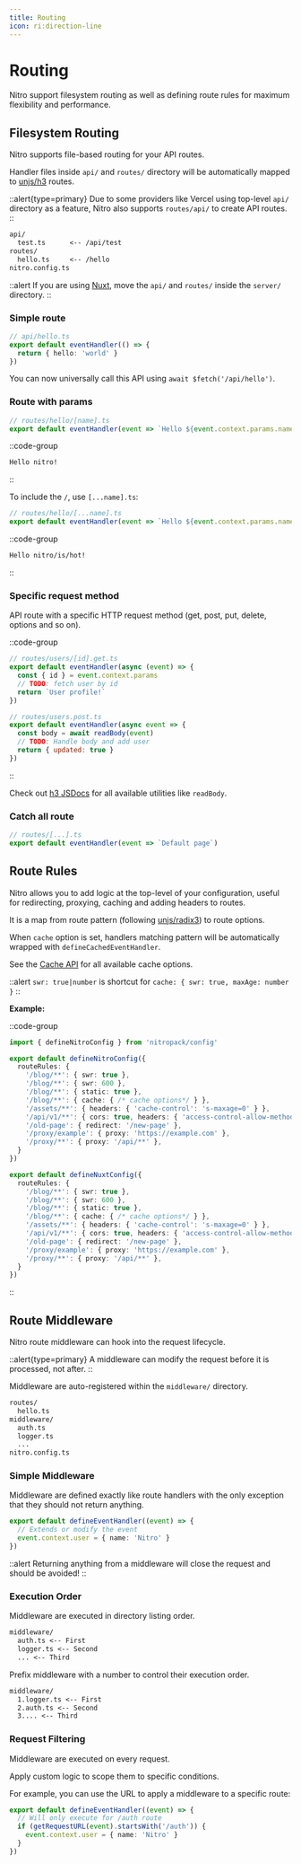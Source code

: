 ```yaml
---
title: Routing
icon: ri:direction-line
---
```


# Routing

Nitro support filesystem routing as well as defining route rules for maximum flexibility and performance.

## Filesystem Routing

Nitro supports file-based routing for your API routes.

Handler files inside `api/` and `routes/` directory will be automatically mapped to [unjs/h3](https://github.com/unjs/h3) routes.

::alert{type=primary}
Due to some providers like Vercel using  top-level `api/` directory as a feature, Nitro also supports `routes/api/` to create API routes.
::

```md
api/
  test.ts      <-- /api/test
routes/
  hello.ts     <-- /hello
nitro.config.ts
```

::alert
If you are using [Nuxt](https://nuxt.com), move the `api/` and `routes/` inside the `server/` directory.
::

### Simple route

```ts
// api/hello.ts
export default eventHandler(() => {
  return { hello: 'world' }
})
```

You can now universally call this API using `await $fetch('/api/hello')`.

### Route with params

```js
// routes/hello/[name].ts
export default eventHandler(event => `Hello ${event.context.params.name}!`)
```

::code-group
```md [/hello/nitro]
Hello nitro!
```
::

To include the `/`, use `[...name].ts`:

```js
// routes/hello/[...name].ts
export default eventHandler(event => `Hello ${event.context.params.name}!`)
```

::code-group
```md [/hello/nitro/is/hot]
Hello nitro/is/hot!
```
::

### Specific request method

API route with a specific HTTP request method (get, post, put, delete, options and so on).

::code-group
```js [GET]
// routes/users/[id].get.ts
export default eventHandler(async (event) => {
  const { id } = event.context.params
  // TODO: fetch user by id
  return `User profile!`
})
```

```js [POST]
// routes/users.post.ts
export default eventHandler(async event => {
  const body = await readBody(event)
  // TODO: Handle body and add user
  return { updated: true }
})
```
::

Check out [h3 JSDocs](https://www.jsdocs.io/package/h3#package-index-functions) for all available utilities like `readBody`.

### Catch all route

```js
// routes/[...].ts
export default eventHandler(event => `Default page`)
```

## Route Rules

Nitro allows you to add logic at the top-level of your configuration, useful for redirecting, proxying, caching and adding headers to routes.

It is a map from route pattern (following [unjs/radix3](https://github.com/unjs/radix3#route-matcher)) to route options.

When `cache` option is set, handlers matching pattern will be automatically wrapped with `defineCachedEventHandler`.

 See the [Cache API](/guide/cache) for all available cache options.

::alert
`swr: true|number` is shortcut for `cache: { swr: true, maxAge: number }`
::

**Example:**

::code-group
```ts [nitro.config.ts]
import { defineNitroConfig } from 'nitropack/config'

export default defineNitroConfig({
  routeRules: {
    '/blog/**': { swr: true },
    '/blog/**': { swr: 600 },
    '/blog/**': { static: true },
    '/blog/**': { cache: { /* cache options*/ } },
    '/assets/**': { headers: { 'cache-control': 's-maxage=0' } },
    '/api/v1/**': { cors: true, headers: { 'access-control-allow-methods': 'GET' } },
    '/old-page': { redirect: '/new-page' },
    '/proxy/example': { proxy: 'https://example.com' },
    '/proxy/**': { proxy: '/api/**' },
  }
})
```
```ts [nuxt.config.ts]
export default defineNuxtConfig({
  routeRules: {
    '/blog/**': { swr: true },
    '/blog/**': { swr: 600 },
    '/blog/**': { static: true },
    '/blog/**': { cache: { /* cache options*/ } },
    '/assets/**': { headers: { 'cache-control': 's-maxage=0' } },
    '/api/v1/**': { cors: true, headers: { 'access-control-allow-methods': 'GET' } },
    '/old-page': { redirect: '/new-page' },
    '/proxy/example': { proxy: 'https://example.com' },
    '/proxy/**': { proxy: '/api/**' },
  }
})
```
::



## Route Middleware

Nitro route middleware can hook into the request lifecycle.

::alert{type=primary}
A middleware can modify the request before it is processed, not after.
::

Middleware are auto-registered within the `middleware/` directory.

```md
routes/
  hello.ts
middleware/
  auth.ts
  logger.ts
  ...
nitro.config.ts
```

### Simple Middleware

Middleware are defined exactly like route handlers with the only exception that they should not return anything.

```ts [middleware/auth.ts]
export default defineEventHandler((event) => {
  // Extends or modify the event
  event.context.user = { name: 'Nitro' }
})
```

::alert
Returning anything from a middleware will close the request and should be avoided!
::

### Execution Order

Middleware are executed in directory listing order.

```md
middleware/
  auth.ts <-- First
  logger.ts <-- Second
  ... <-- Third
```

Prefix middleware with a number to control their execution order.

```md
middleware/
  1.logger.ts <-- First
  2.auth.ts <-- Second
  3.... <-- Third
```

### Request Filtering

Middleware are executed on every request.

Apply custom logic to scope them to specific conditions.

For example, you can use the URL to apply a middleware to a specific route:

```ts [middleware/auth.ts]
export default defineEventHandler((event) => {
  // Will only execute for /auth route
  if (getRequestURL(event).startsWith('/auth')) {
    event.context.user = { name: 'Nitro' }
  }
})
```

